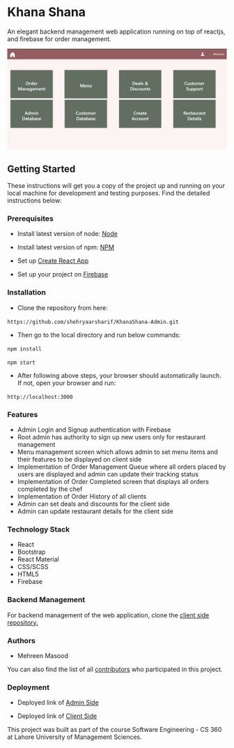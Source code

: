 # Khana Shana

An elegant backend management web application running on top of reactjs, and firebase for order management.

![image](./admin_homepage.jpeg)

## Getting Started

These instructions will get you a copy of the project up and running on your local machine for development and testing purposes. Find the detailed instructions below:

### Prerequisites

* Install latest version of node: [Node](https://nodejs.org/en/) 

* Install latest version of npm: [NPM](https://www.npmjs.com/)

* Set up [Create React App](https://github.com/facebook/create-react-app)

* Set up your project on [Firebase](https://firebase.google.com/)


### Installation

* Clone the repository from here: 

`https://github.com/shehryaarsharif/KhanaShana-Admin.git`

* Then go to the local directory and run below commands:

`npm install`

`npm start`

* After following above steps, your browser should automatically launch. If not, open your browser and run:

`http://localhost:3000`

### Features

* Admin Login and Signup authentication with Firebase 
* Root admin has authority to sign up new users only for restaurant management
* Menu management screen which allows admin to set menu items and their features to be displayed on client side
* Implementation of Order Management Queue where all orders placed by users are displayed and admin can update their tracking status
* Implementation of Order Completed screen that displays all orders completed by the chef
* Implementation of Order History of all clients
* Admin can set deals and discounts for the client side
* Admin can update restaurant details for the client side 

### Technology Stack

* React 
* Bootstrap
* React Material
* CSS/SCSS
* HTML5
* Firebase

### Backend Management

For backend management of the web application, clone the [client side repository.](https://github.com/shehryaarsharif/KhanaShana-Client)

### Authors

 * Mehreen Masood

You can also find the list of all [contributors](https://github.com/shehryaarsharif/KhanaShana-Admin/graphs/contributors) who participated in this project.

### Deployment

* Deployed link of [Admin Side](http://khana-shana-2020.web.app)

* Deployed link of [Client Side](http://khana-shana-client.web.app)


This project was built as part of the course Software Engineering - CS 360 at Lahore University of Management Sciences.
